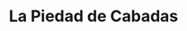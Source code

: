 ---
title: La Piedad de Cabadas
url: /la-piedad-de-cabadas/
latitude: 20.342
longitude: -102.023
---